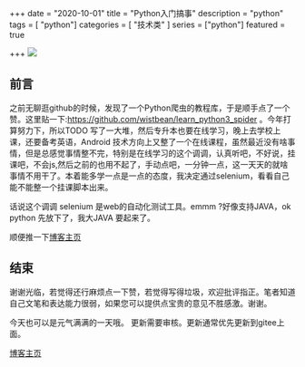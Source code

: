 +++
date = "2020-10-01"
title = "Python入门搞事"
description = "python"
tags = [ "python"]
categories = [
    "技术类"
]
series = ["python"]
featured = true

+++
![](https://gitee.com/lalalaxiaowifi/pictures/raw/master/image/%E6%97%A5%E5%B8%B8%E6%90%AC%E7%A0%96%E5%A4%B4.png)

## 前言

之前无聊逛github的时候，发现了一个Python爬虫的教程库，于是顺手点了一个赞。这里贴一下:https://github.com/wistbean/learn_python3_spider 。今年打算努力下，所以TODO 写了一大堆，然后专升本也要在线学习，晚上去学校上课，还要备考英语，Android 技术方向上又整了一个在线课程，虽然最近没有啥事情，但是总感觉事情整不完，特别是在线学习的这个调调，认真听吧，不好说，挂课吧，不会js,然后之前的也用不起了，手动点吧，一分钟一点，这一天天的就啥事情不用干了。本着能多学一点是一点的态度，我决定通过selenium，看看自己能不能整一个挂课脚本出来。

话说这个调调 selenium 是web的自动化测试工具。emmm ?好像支持JAVA，ok python 先放下了，我大JAVA 要起来了。

顺便推一下[博客主页](http://lalalaxiaowifi.gitee.io/pictures/) 

## 结束

谢谢光临，若觉得还行麻烦点一下赞，若觉得写得垃圾，欢迎批评指正。笔者知道自己文笔和表达能力很弱，如果您可以提供点宝贵的意见不胜感激。谢谢。

今天也可以是元气满满的一天哦。
更新需要审核。更新通常优先更新到gitee上面。

[博客主页](http://lalalaxiaowifi.gitee.io/pictures/)  

